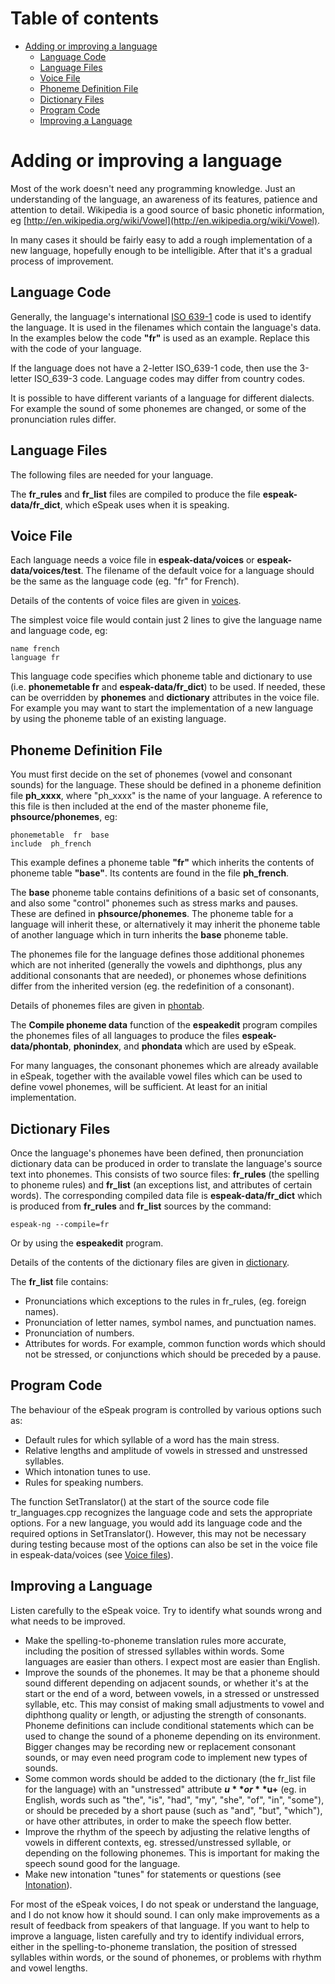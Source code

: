# Table of contents

  * [Adding or improving a language](#adding-or-improving-a-language)
    * [Language Code](#language-code)
    * [Language Files](#language-files)
    * [Voice File](#voice-file)
    * [Phoneme Definition File](#phoneme-definition-file)
    * [Dictionary Files](#dictionary-files)
    * [Program Code](#program-code)
    * [Improving a Language](#improving-a-language)

# Adding or improving a language

Most of the work doesn't need any programming knowledge. Just an
understanding of the language, an awareness of its features, patience
and attention to detail. Wikipedia is a good source of basic phonetic
information, eg
[http://en.wikipedia.org/wiki/Vowel](http://en.wikipedia.org/wiki/Vowel).

In many cases it should be fairly easy to add a rough implementation of
a new language, hopefully enough to be intelligible. After that it's a
gradual process of improvement.

## Language Code

Generally, the language's international [ISO 639-1](http://en.wikipedia.org/wiki/ISO_639-1) code is used to identify
the language. It is used in the filenames which contain the language's
data. In the examples below the code **"fr"** is used as an example.
Replace this with the code of your language.

If the language does not have a 2-letter ISO\_639-1 code, then use the
3-letter ISO\_639-3 code. Language codes may differ from country codes.

It is possible to have different variants of a language for different
dialects. For example the sound of some phonemes are changed, or some of
the pronunciation rules differ.

## Language Files

The following files are needed for your language.


The **fr\_rules** and **fr\_list** files are compiled to produce the
file **espeak-data/fr\_dict**, which eSpeak uses when it is speaking.

## Voice File

Each language needs a voice file in **espeak-data/voices** or
**espeak-data/voices/test**. The filename of the default voice for a
language should be the same as the language code (eg. "fr" for French).

Details of the contents of voice files are given in
[voices](voices.md).

The simplest voice file would contain just 2 lines to give the language
name and language code, eg:

    name french
    language fr

This language code specifies which phoneme table and dictionary to use
(i.e. **phonemetable fr** and **espeak-data/fr\_dict**) to be used. If
needed, these can be overridden by **phonemes** and **dictionary**
attributes in the voice file. For example you may want to start the
implementation of a new language by using the phoneme table of an
existing language.

## Phoneme Definition File

You must first decide on the set of phonemes (vowel and consonant
sounds) for the language. These should be defined in a phoneme
definition file **ph\_xxxx**, where "ph\_xxxx" is the name of your
language. A reference to this file is then included at the end of the
master phoneme file, **phsource/phonemes**, eg:

    phonemetable  fr  base
    include  ph_french

This example defines a phoneme table **"fr"** which inherits the
contents of phoneme table **"base"**. Its contents are found in the file
**ph\_french**.

The **base** phoneme table contains definitions of a basic set of
consonants, and also some "control" phonemes such as stress marks and
pauses. These are defined in **phsource/phonemes**. The phoneme table
for a language will inherit these, or alternatively it may inherit the
phoneme table of another language which in turn inherits the **base**
phoneme table.

The phonemes file for the language defines those additional phonemes
which are not inherited (generally the vowels and diphthongs, plus any
additional consonants that are needed), or phonemes whose definitions
differ from the inherited version (eg. the redefinition of a consonant).

Details of phonemes files are given in
[phontab](phontab.md).

The **Compile phoneme data** function of the **espeakedit** program
compiles the phonemes files of all languages to produce the files
**espeak-data/phontab**, **phonindex**, and **phondata** which are used
by eSpeak.

For many languages, the consonant phonemes which are already available
in eSpeak, together with the available vowel files which can be used to
define vowel phonemes, will be sufficient. At least for an initial
implementation.

## Dictionary Files

Once the language's phonemes have been defined, then pronunciation
dictionary data can be produced in order to translate the language's
source text into phonemes. This consists of two source files:
**fr\_rules** (the spelling to phoneme rules) and **fr\_list** (an
exceptions list, and attributes of certain words). The corresponding
compiled data file is **espeak-data/fr\_dict** which is produced from
**fr\_rules** and **fr\_list** sources by the command:

`espeak-ng --compile=fr`

Or by using the **espeakedit** program.

Details of the contents of the dictionary files are given in
[dictionary](dictionary.md).

The **fr\_list** file contains:


  * Pronunciations which exceptions to the rules in fr_rules, (eg. foreign names).
  * Pronunciation of letter names, symbol names, and punctuation names.
  * Pronunciation of numbers.
  * Attributes for words. For example, common function words which should not be stressed, or conjunctions which should be preceded by a pause. 

## Program Code

The behaviour of the eSpeak program is controlled by various options
such as:


* Default rules for which syllable of a word has the main stress.
* Relative lengths and amplitude of vowels in stressed and unstressed syllables.
* Which intonation tunes to use.
* Rules for speaking numbers. 

The function SetTranslator() at the start of the source code file
tr\_languages.cpp recognizes the language code and sets the appropriate
options. For a new language, you would add its language code and the
required options in SetTranslator(). However, this may not be necessary
during testing because most of the options can also be set in the voice
file in espeak-data/voices (see [Voice
files](voices.md)).

## Improving a Language

Listen carefully to the eSpeak voice. Try to identify what sounds wrong
and what needs to be improved.


* Make the spelling-to-phoneme translation rules more accurate, including the position of stressed syllables within words. Some languages are easier than others. I expect most are easier than English.
* Improve the sounds of the phonemes. It may be that a phoneme should sound different depending on adjacent sounds, or whether it's at the start or the end of a word, between vowels, in a stressed or unstressed syllable, etc. This may consist of making small adjustments to vowel and diphthong quality or length, or adjusting the strength of consonants. Phoneme definitions can include conditional statements which can be used to change the sound of a phoneme depending on its environment. Bigger changes may be recording new or replacement consonant sounds, or may even need program code to implement new types of sounds.
* Some common words should be added to the dictionary (the fr_list file for the language) with an "unstressed" attribute **$u** or **$u+** (eg. in English, words such as "the", "is", "had", "my", "she", "of", "in", "some"), or should be preceded by a short pause (such as "and", "but", "which"), or have other attributes, in order to make the speech flow better.
* Improve the rhythm of the speech by adjusting the relative lengths of vowels in different contexts, eg. stressed/unstressed syllable, or depending on the following phonemes. This is important for making the speech sound good for the language.
* Make new intonation "tunes" for statements or questions (see [Intonation](intonation.md)). 

For most of the eSpeak voices, I do not speak or understand the
language, and I do not know how it should sound. I can only make
improvements as a result of feedback from speakers of that language. If
you want to help to improve a language, listen carefully and try to
identify individual errors, either in the spelling-to-phoneme
translation, the position of stressed syllables within words, or the
sound of phonemes, or problems with rhythm and vowel lengths.
